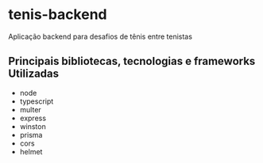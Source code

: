 # tenis-backend
Aplicação backend para desafios de tênis entre tenistas

## Principais bibliotecas, tecnologias e frameworks Utilizadas
* node
* typescript
* multer
* express
* winston
* prisma
* cors
* helmet
